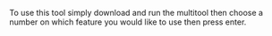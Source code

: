 To use this tool simply download and run the multitool then choose a number on which feature you would like to use then press enter.
